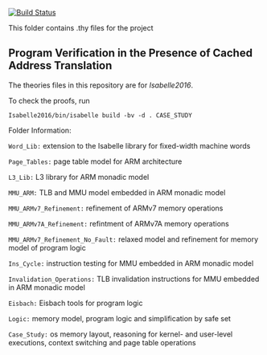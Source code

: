 [![Build Status](https://travis-ci.org/SEL4PROJ/tlb.svg?branch=master)](https://travis-ci.org/SEL4PROJ/tlb)

This folder contains .thy files for the project

##  Program Verification in the Presence of Cached Address Translation


The theories files in this repository are for *Isabelle2016*.

To check the proofs, run

    Isabelle2016/bin/isabelle build -bv -d . CASE_STUDY


Folder Information:

`Word_Lib:`
         extension to the Isabelle library for fixed-width
         machine words

`Page_Tables:`
         page table model for ARM architecture

`L3_Lib:`
         L3 library for ARM monadic model

`MMU_ARM:`
         TLB and MMU model embedded in ARM monadic model 


`MMU_ARMv7_Refinement:`
         refinement of ARMv7 memory operations

`MMU_ARMv7A_Refinement:`
         refintment of ARMv7A memory operations

`MMU_ARMv7_Refinement_No_Fault:`
         relaxed model and refinement for memory 
         model of program logic

`Ins_Cycle:`
         instruction testing for MMU embedded in 
         ARM monadic model

`Invalidation_Operations:`
         TLB invalidation instructions for MMU embedded 
         in ARM monadic model

`Eisbach:`
         Eisbach tools for program logic

`Logic:`
         memory model, program logic and simplification 
         by safe set

`Case_Study:`
          os memory layout, reasoning for kernel- and 
          user-level executions, context switching 
          and page table operations
